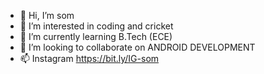 - 👋 Hi, I’m som
- 👀 I’m interested in coding and cricket
- 🌱 I’m currently learning B.Tech (ECE)
- 💞️ I’m looking to collaborate on ANDROID DEVELOPMENT
- 📫 Instagram https://bit.ly/IG-som

<!---
som-ec/som-ec is a ✨ special ✨ repository because its `README.md` (this file) appears on your GitHub profile.
You can click the Preview link to take a look at your changes.
--->
